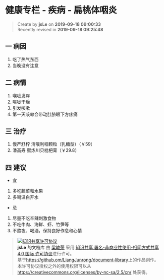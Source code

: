 健康专栏 - 疾病 - 扁桃体咽炎
===

> Create by **jsLe** on **2019-09-18 09:00:33**  
> Recently revised in **2019-09-18 09:25:48**

## 一 病因

1. 吃了热气东西
2. 当晚没有注意

## 二 病情

1. 喉咙发痒
2. 喉咙干燥
3. 引发咳嗽
4. 第一天咳嗽会带动肚脐眼下方疼痛

## 三 治疗

1. 慢严舒柠 清喉利咽颗粒（乳糖型）（￥59）
2. 潘高寿 蜜炼川贝枇杷膏（￥29.8）

## 四 建议

* 宜

1. 多吃蔬菜和水果
2. 多喝温白开水

* 忌

1. 尽量不吃辛辣刺激食物
2. 不吃牛肉、海鲜、虾、竹笋等
3. 不熬夜、喝酒，保持良好作息和心情

> <a rel="license" href="http://creativecommons.org/licenses/by-nc-sa/4.0/"><img alt="知识共享许可协议" style="border-width:0" src="https://i.creativecommons.org/l/by-nc-sa/4.0/88x31.png" /></a><br /><a xmlns:dct="http://purl.org/dc/terms/" property="dct:title">**jsLe** 的文档库</a> 由 <a xmlns:cc="http://creativecommons.org/ns#" href="https://github.com/LiangJunrong/document-library" property="cc:attributionName" rel="cc:attributionURL">梁峻荣</a> 采用 <a rel="license" href="http://creativecommons.org/licenses/by-nc-sa/4.0/">知识共享 署名-非商业性使用-相同方式共享 4.0 国际 许可协议</a>进行许可。<br />基于<a xmlns:dct="http://purl.org/dc/terms/" href="https://github.com/LiangJunrong/document-library" rel="dct:source">https://github.om/LiangJunrong/document-library</a>上的作品创作。<br />本许可协议授权之外的使用权限可以从 <a xmlns:cc="http://creativecommons.org/ns#" href="https://creativecommons.org/licenses/by-nc-sa/2.5/cn/" rel="cc:morePermissions">https://creativecommons.org/licenses/by-nc-sa/2.5/cn/</a> 处获得。
